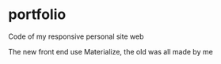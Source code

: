 # portfolio

Code of my responsive personal site web

The new front end use Materialize, the old was all made by me

